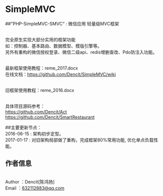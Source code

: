 # SimpleMVC
##"PHP-SimpleMVC-SMVC“ : 微信应用 轻量级MVC框架

<br/>完全原生实现大部分实用的框架功能
<br/>如：控制器、基本路由、数据模型、模版引擎等。
<br/>另外有重构的微信授权登录、微信二级api、redis增删查改、Pdo防注入功能。

<br/>最新框架使用教程：reme_2017.docx
<br/>在线文档：https://github.com/Dencit/SimpleMVC/wiki

<br/>旧框架使用教程：reme_2016.docx

<br/>具体项目源码参考：
<br/>https://github.com/Dencit/Act
<br/>https://github.com/Dencit/SmartRestaurant


##主要更新节点：
<br/>2016-06-15 : 架构初步定型。
<br/>2017-01-17 : 对旧架构局部做了重构，完成框架80%常用功能, 优化单点负载性能。

## 作者信息
<br/>Author ：Dencit[陈鸿扬]
<br/>Email  ：632112883@qq.com



